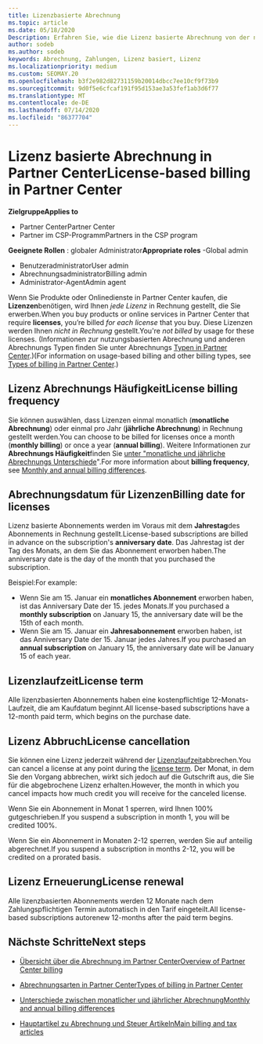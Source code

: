 ```yaml
---
title: Lizenzbasierte Abrechnung
ms.topic: article
ms.date: 05/18/2020
Description: Erfahren Sie, wie die Lizenz basierte Abrechnung von der nutzungsbasierten Abrechnung in Partner Center abweicht, einschließlich der Abrechnung pro Lizenz (nicht nach Lizenznutzung).
author: sodeb
ms.author: sodeb
keywords: Abrechnung, Zahlungen, Lizenz basiert, Lizenz
ms.localizationpriority: medium
ms.custom: SEOMAY.20
ms.openlocfilehash: b3f2e982d82731159b20014dbcc7ee10cf9f73b9
ms.sourcegitcommit: 9d0f5e6cfcaf191f95d153ae3a53fef1ab3d6f77
ms.translationtype: MT
ms.contentlocale: de-DE
ms.lasthandoff: 07/14/2020
ms.locfileid: "86377704"
---
```

# <a name="license-based-billing-in-partner-center"></a><span data-ttu-id="9e4b7-104">Lizenz basierte Abrechnung in Partner Center</span><span class="sxs-lookup"><span data-stu-id="9e4b7-104">License-based billing in Partner Center</span></span>

<span data-ttu-id="9e4b7-105">**Zielgruppe**</span><span class="sxs-lookup"><span data-stu-id="9e4b7-105">**Applies to**</span></span>

- <span data-ttu-id="9e4b7-106">Partner Center</span><span class="sxs-lookup"><span data-stu-id="9e4b7-106">Partner Center</span></span>
- <span data-ttu-id="9e4b7-107">Partner im CSP-Programm</span><span class="sxs-lookup"><span data-stu-id="9e4b7-107">Partners in the CSP program</span></span>

<span data-ttu-id="9e4b7-108">**Geeignete Rollen** : globaler Administrator</span><span class="sxs-lookup"><span data-stu-id="9e4b7-108">**Appropriate roles** -Global admin</span></span>
- <span data-ttu-id="9e4b7-109">Benutzeradministrator</span><span class="sxs-lookup"><span data-stu-id="9e4b7-109">User admin</span></span>
- <span data-ttu-id="9e4b7-110">Abrechnungsadministrator</span><span class="sxs-lookup"><span data-stu-id="9e4b7-110">Billing admin</span></span>
- <span data-ttu-id="9e4b7-111">Administrator-Agent</span><span class="sxs-lookup"><span data-stu-id="9e4b7-111">Admin agent</span></span>

<span data-ttu-id="9e4b7-112">Wenn Sie Produkte oder Onlinedienste in Partner Center kaufen, die **Lizenzen**benötigen, wird Ihnen *jede Lizenz* in Rechnung gestellt, die Sie erwerben.</span><span class="sxs-lookup"><span data-stu-id="9e4b7-112">When you buy products or online services in Partner Center that require **licenses**, you’re billed *for each license* that you buy.</span></span> <span data-ttu-id="9e4b7-113">Diese Lizenzen werden Ihnen *nicht in Rechnung* gestellt.</span><span class="sxs-lookup"><span data-stu-id="9e4b7-113">You're *not billed* by usage for these licenses.</span></span> <span data-ttu-id="9e4b7-114">(Informationen zur nutzungsbasierten Abrechnung und anderen Abrechnungs Typen finden Sie unter Abrechnungs [Typen in Partner Center](billing-different-types.md).)</span><span class="sxs-lookup"><span data-stu-id="9e4b7-114">(For information on usage-based billing and other billing types, see [Types of billing in Partner Center](billing-different-types.md).)</span></span>

## <a name="license-billing-frequency"></a><span data-ttu-id="9e4b7-115">Lizenz Abrechnungs Häufigkeit</span><span class="sxs-lookup"><span data-stu-id="9e4b7-115">License billing frequency</span></span>

<span data-ttu-id="9e4b7-116">Sie können auswählen, dass Lizenzen einmal monatlich (**monatliche Abrechnung**) oder einmal pro Jahr (**jährliche Abrechnung**) in Rechnung gestellt werden.</span><span class="sxs-lookup"><span data-stu-id="9e4b7-116">You can choose to be billed for licenses once a month (**monthly billing**) or once a year (**annual billing**).</span></span> <span data-ttu-id="9e4b7-117">Weitere Informationen zur **Abrechnungs Häufigkeit**finden Sie [unter "monatliche und jährliche Abrechnungs Unterschiede](billing-annual-monthly.md)".</span><span class="sxs-lookup"><span data-stu-id="9e4b7-117">For more information about **billing frequency**, see [Monthly and annual billing differences](billing-annual-monthly.md).</span></span>

## <a name="billing-date-for-licenses"></a><span data-ttu-id="9e4b7-118">Abrechnungsdatum für Lizenzen</span><span class="sxs-lookup"><span data-stu-id="9e4b7-118">Billing date for licenses</span></span>

<span data-ttu-id="9e4b7-119">Lizenz basierte Abonnements werden im Voraus mit dem **Jahrestag**des Abonnements in Rechnung gestellt.</span><span class="sxs-lookup"><span data-stu-id="9e4b7-119">License-based subscriptions are billed in advance on the subscription's **anniversary date**.</span></span> <span data-ttu-id="9e4b7-120">Das Jahrestag ist der Tag des Monats, an dem Sie das Abonnement erworben haben.</span><span class="sxs-lookup"><span data-stu-id="9e4b7-120">The anniversary date is the day of the month that you purchased the subscription.</span></span>

<span data-ttu-id="9e4b7-121">Beispiel:</span><span class="sxs-lookup"><span data-stu-id="9e4b7-121">For example:</span></span>

- <span data-ttu-id="9e4b7-122">Wenn Sie am 15. Januar ein **monatliches Abonnement** erworben haben, ist das Anniversary Date der 15. jedes Monats.</span><span class="sxs-lookup"><span data-stu-id="9e4b7-122">If you purchased a **monthly subscription** on January 15, the anniversary date will be the 15th of each month.</span></span>
- <span data-ttu-id="9e4b7-123">Wenn Sie am 15. Januar ein **Jahresabonnement** erworben haben, ist das Anniversary Date der 15. Januar jedes Jahres.</span><span class="sxs-lookup"><span data-stu-id="9e4b7-123">If you purchased an **annual subscription** on January 15, the anniversary date will be January 15 of each year.</span></span>

## <a name="license-term"></a><span data-ttu-id="9e4b7-124">Lizenzlaufzeit</span><span class="sxs-lookup"><span data-stu-id="9e4b7-124">License term</span></span>

<span data-ttu-id="9e4b7-125">Alle lizenzbasierten Abonnements haben eine kostenpflichtige 12-Monats-Laufzeit, die am Kaufdatum beginnt.</span><span class="sxs-lookup"><span data-stu-id="9e4b7-125">All license-based subscriptions have a 12-month paid term, which begins on the purchase date.</span></span>

## <a name="license-cancellation"></a><span data-ttu-id="9e4b7-126">Lizenz Abbruch</span><span class="sxs-lookup"><span data-stu-id="9e4b7-126">License cancellation</span></span>

<span data-ttu-id="9e4b7-127">Sie können eine Lizenz jederzeit während der [Lizenzlaufzeit](#license-term)abbrechen.</span><span class="sxs-lookup"><span data-stu-id="9e4b7-127">You can cancel a license at any point during the [license term](#license-term).</span></span> <span data-ttu-id="9e4b7-128">Der Monat, in dem Sie den Vorgang abbrechen, wirkt sich jedoch auf die Gutschrift aus, die Sie für die abgebrochene Lizenz erhalten.</span><span class="sxs-lookup"><span data-stu-id="9e4b7-128">However, the month in which you cancel impacts how much credit you will receive for the canceled license.</span></span>

<span data-ttu-id="9e4b7-129">Wenn Sie ein Abonnement in Monat 1 sperren, wird Ihnen 100% gutgeschrieben.</span><span class="sxs-lookup"><span data-stu-id="9e4b7-129">If you suspend a subscription in month 1, you will be credited 100%.</span></span>

<span data-ttu-id="9e4b7-130">Wenn Sie ein Abonnement in Monaten 2-12 sperren, werden Sie auf anteilig abgerechnet.</span><span class="sxs-lookup"><span data-stu-id="9e4b7-130">If you suspend a subscription in months 2-12, you will be credited on a prorated basis.</span></span>

## <a name="license-renewal"></a><span data-ttu-id="9e4b7-131">Lizenz Erneuerung</span><span class="sxs-lookup"><span data-stu-id="9e4b7-131">License renewal</span></span>

<span data-ttu-id="9e4b7-132">Alle lizenzbasierten Abonnements werden 12 Monate nach dem Zahlungspflichtigen Termin automatisch in den Tarif eingeteilt.</span><span class="sxs-lookup"><span data-stu-id="9e4b7-132">All license-based subscriptions autorenew 12-months after the paid term begins.</span></span>

## <a name="next-steps"></a><span data-ttu-id="9e4b7-133">Nächste Schritte</span><span class="sxs-lookup"><span data-stu-id="9e4b7-133">Next steps</span></span>

- [<span data-ttu-id="9e4b7-134">Übersicht über die Abrechnung im Partner Center</span><span class="sxs-lookup"><span data-stu-id="9e4b7-134">Overview of Partner Center billing</span></span>](billing-basics.md)

- [<span data-ttu-id="9e4b7-135">Abrechnungsarten in Partner Center</span><span class="sxs-lookup"><span data-stu-id="9e4b7-135">Types of billing in Partner Center</span></span>](billing-different-types.md)

- [<span data-ttu-id="9e4b7-136">Unterschiede zwischen monatlicher und jährlicher Abrechnung</span><span class="sxs-lookup"><span data-stu-id="9e4b7-136">Monthly and annual billing differences</span></span>](billing-annual-monthly.md)

- [<span data-ttu-id="9e4b7-137">Hauptartikel zu Abrechnung und Steuer Artikeln</span><span class="sxs-lookup"><span data-stu-id="9e4b7-137">Main billing and tax articles</span></span>](billing.md)
